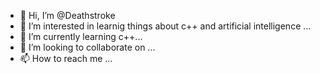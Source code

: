 - 👋 Hi, I’m @Deathstroke
- 👀 I’m interested in learnig things about c++ and artificial intelligence ...
- 🌱 I’m currently learning c++...
- 💞️ I’m looking to collaborate on ...
- 📫 How to reach me ...

<!---
Hari-08/Hari-08 is a ✨ special ✨ repository because its `README.md` (this file) appears on your GitHub profile.
You can click the Preview link to take a look at your changes.
--->
